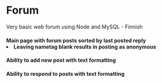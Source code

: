 # Forum
Very basic web forum using Node and MySQL - Finnish
<br>
<h4>Main page with forum posts sorted by last posted reply
  <li>Leaving nametag blank results in posting as anonymous
<h4>Ability to add new post with text formatting
<h4>Ability to respond to posts with text formatting
